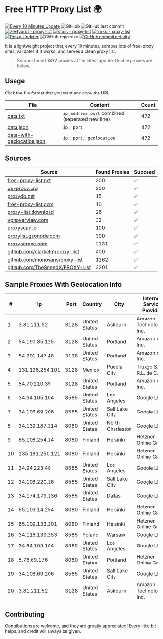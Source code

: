 
# Free HTTP Proxy List 🌍

[![Every 10 Minutes Update](https://github.com/mertguvencli/http-proxy-list/actions/workflows/main.yml/badge.svg?branch=main)](https://github.com/mertguvencli/http-proxy-list/actions/workflows/main.yml)
![GitHub](https://img.shields.io/github/license/mertguvencli/http-proxy-list)
![GitHub last commit](https://img.shields.io/github/last-commit/mertguvencli/http-proxy-list)
[![zevtyardt - proxy-list](https://img.shields.io/static/v1?label=zevtyardt&message=proxy-list&color=blue&logo=github)](https://github.com/zevtyardt/proxy-list "Go to GitHub repo")
[![stars - proxy-list](https://img.shields.io/github/stars/zevtyardt/proxy-list?style=social)](https://github.com/zevtyardt/proxy-list)
[![forks - proxy-list](https://img.shields.io/github/forks/zevtyardt/proxy-list?style=social)](https://github.com/zevtyardt/proxy-list)
[![Proxy Updater](https://github.com/zevtyardt/proxy-list/workflows/Proxy%20Updater/badge.svg)](https://github.com/zevtyardt/proxy-list/actions?query=workflow:"Proxy+Updater")
![GitHub repo size](https://img.shields.io/github/repo-size/zevtyardt/proxy-list)
[![GitHub commit activity](https://img.shields.io/github/commit-activity/m/zevtyardt/proxy-list?logo=commits)](https://github.com/zevtyardt/proxy-list/commits/main)

It is a lightweight project that, every 10 minutes, scrapes lots of free-proxy sites, validates if it works, and serves a clean proxy list.

> Scraper found **7877** proxies at the latest update. Usable proxies are below.

## Usage

Click the file format that you want and copy the URL.

|File|Content|Count|
|----|-------|-----|
|[data.txt](https://raw.githubusercontent.com/mertguvencli/http-proxy-list/main/proxy-list/data.txt)|`ip_address:port` combined (seperated new line)|472|
|[data.json](https://raw.githubusercontent.com/mertguvencli/http-proxy-list/main/proxy-list/data.json)|`ip, port`|472|
|[data-with-geolocation.json](https://raw.githubusercontent.com/mertguvencli/http-proxy-list/main/proxy-list/data-with-geolocation.json)|`ip, port, geolocation`|472|

## Sources

|Source|Found Proxies|Succeed|
|------|-------------|-------|
|[free-proxy-list.net](https://free-proxy-list.net)|300|✅|
|[us-proxy.org](https://www.us-proxy.org)|200|✅|
|[proxydb.net](http://proxydb.net)|15|✅|
|[free-proxy-list.com](https://free-proxy-list.com/?page=&port=&type%5B%5D=http&type%5B%5D=https&up_time=0&search=Search)|10|✅|
|[proxy-list.download](https://www.proxy-list.download/HTTP)|26|✅|
|[vpnoverview.com](https://vpnoverview.com/privacy/anonymous-browsing/free-proxy-servers)|32|✅|
|[proxyscan.io](https://www.proxyscan.io)|100|✅|
|[proxylist.geonode.com](https://proxylist.geonode.com/api/proxy-list?limit=300&page=1&sort_by=lastChecked&sort_type=desc&protocols=http,https)|300|✅|
|[proxyscrape.com](https://api.proxyscrape.com/v2/?request=displayproxies&protocol=http&timeout=10000&country=all&ssl=all&anonymity=all)|2131|✅|
|[github.com/clarketm/proxy-list](https://raw.githubusercontent.com/clarketm/proxy-list/master/proxy-list-raw.txt)|400|✅|
|[github.com/monosans/proxy-list](https://raw.githubusercontent.com/monosans/proxy-list/main/proxies/http.txt)|1162|✅|
|[github.com/TheSpeedX/PROXY-List](https://raw.githubusercontent.com/TheSpeedX/PROXY-List/master/http.txt)|3201|✅|


## Sample Proxies With Geolocation Info

|#|Ip|Port|Country|City|Internet Service Provider|
|-|--|----|-------|----|-------------------------|
|1|3.81.211.52|3128|United States|Ashburn|Amazon Technologies Inc.|
|2|54.190.85.125|3128|United States|Portland|Amazon.com, Inc.|
|3|54.201.147.48|3128|United States|Portland|Amazon.com, Inc.|
|4|131.196.254.101|3128|Mexico|Puebla City|Truxgo S. R.L. de C.V.|
|5|54.70.210.39|3128|United States|Portland|Amazon.com, Inc.|
|6|34.94.105.104|8585|United States|Los Angeles|Google LLC|
|7|34.106.69.206|8585|United States|Salt Lake City|Google LLC|
|8|34.139.187.214|8080|United States|North Charleston|Google LLC|
|9|65.108.254.14|8080|Finland|Helsinki|Hetzner Online GmbH|
|10|135.181.250.121|8080|Finland|Helsinki|Hetzner Online GmbH|
|11|34.94.223.48|8585|United States|Los Angeles|Google LLC|
|12|34.106.220.16|8585|United States|Salt Lake City|Google LLC|
|13|34.174.179.136|8585|United States|Dallas|Google LLC|
|14|65.109.14.254|8080|Finland|Helsinki|Hetzner Online GmbH|
|15|65.109.133.201|8080|Finland|Helsinki|Hetzner Online GmbH|
|16|34.116.139.253|8585|Poland|Warsaw|Google LLC|
|17|34.94.105.104|8585|United States|Los Angeles|Google LLC|
|18|5.78.69.176|8080|United States|Portland|Hetzner Online GmbH|
|19|34.106.69.206|8585|United States|Salt Lake City|Google LLC|
|20|3.81.211.52|3128|United States|Ashburn|Amazon Technologies Inc.|



## Contributing

Contributions are welcome, and they are greatly appreciated! Every
little bit helps, and credit will always be given.

